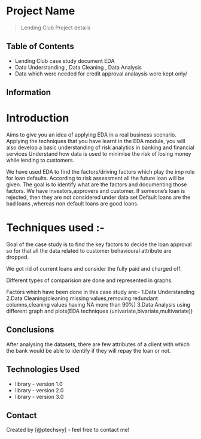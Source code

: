 # Project Name
> Lending Club Project details


## Table of Contents
* Lending Club case study document EDA
* Data Understanding , Data Cleaning , Data Analysis
* Data which were needed for credit approval analaysis were kept only/


<!-- You can include any other section that is pertinent to your problem -->

## Information
# Introduction
Aims to give you an idea of applying EDA in a real business scenario.
Applying the techniques that you have learnt in the EDA module, you will also develop a basic understanding of risk analytics in banking and financial services
Understand how data is used to minimise the risk of losing money while lending to customers.

We have used EDA to find the factors/driving factors which play the imp role for loan defaults.
According to risk assessment all the future loan will be given.
The goal is to identify what are the factors and documenting those factors.
We have investors,approvers and customer.
If someone’s loan is rejected, then they are not considered under data set
Default loans are the bad loans ,whereas non default loans are good loans.


# Techniques used :-
Goal of the case study is to find the key factors to decide the loan approval so for that all the data related to customer behavioural attribute are dropped.

We got rid of current loans and consider the fully paid and charged off.

Different types of comparision are done and represented in graphs.

Factors which have been done in this case study are:-
1.Data Understanding
2.Data Cleaning(cleaning missing values,removing redundant columns,cleaning values having NA more than 90%)
3.Data Analysis using different graph and plots(EDA techniques (univariate,bivariate,multivariate))


<!-- You don't have to answer all the questions - just the ones relevant to your project. -->

## Conclusions
After analysing the datasets, there are few attributes of a client with which the bank would be able to identify if they will repay the loan or not.

<!-- You don't have to answer all the questions - just the ones relevant to your project. -->


## Technologies Used
- library - version 1.0
- library - version 2.0
- library - version 3.0

<!-- As the libraries versions keep on changing, it is recommended to mention the version of library used in this project -->



## Contact
Created by [@ptechsvy] - feel free to contact me!


<!-- Optional -->
<!-- ## License -->
<!-- This project is open source and available under the [... License](). -->

<!-- You don't have to include all sections - just the one's relevant to your project -->